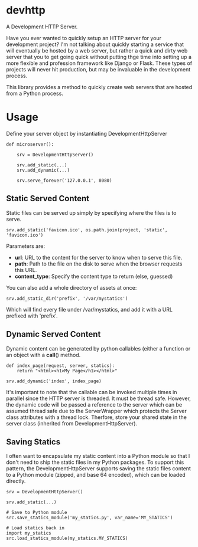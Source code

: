 devhttp
=======

A Development HTTP Server.

Have you ever wanted to quickly setup an HTTP server for your development
project?  I'm not talking about quickly starting a service that will
eventually be hosted by a web server, but rather a quick and dirty web
server that you to get going quick without putting thge time into
setting up a more flexible and profession framework like Django or Flask.
These types of projects will never hit production, but may be invaluable
in the development process.

This library provides a method to quickly create web servers that are
hosted from a Python process.


Usage
=====

Define your server object by instantiating DevelopmentHttpServer

    def microserver():

        srv = DevelopmentHttpServer()

        srv.add_static(...)
        srv.add_dynamic(...)

        srv.serve_forever('127.0.0.1', 8080)

Static Served Content
---------------------

Static files can be served up simply by specifying where the files is
to serve.

    srv.add_static('favicon.ico', os.path.join(project, 'static', 'favicon.ico')

Parameters are:

 - **url**: URL to the content for the server to know when to serve this
    file.
 - **path**: Path to the file on the disk to serve when the browser
    requests this URL.
 - **content_type**: Specify the content type to return (else, guessed)

You can also add a whole directory of assets at once:

    srv.add_static_dir('prefix', '/var/mystatics')

Which will find every file under /var/mystatics, and add it with a URL
prefixed with 'prefix'.


Dynamic Served Content
----------------------

Dynamic content can be generated by python callables (either a function
or an object with a __call__() method.

    def index_page(request, server, statics):
        return "<html><h1>My Page</h1></html>"

    srv.add_dynamic('index', index_page)

It's important to note that the callable can be invoked multiple times
in parallel since the HTTP server is threaded.  It must be thread safe.
However, the dynamic code will be passed a reference to the server which
can be assumed thread safe due to the ServerWrapper which protects the
Server class attributes with a thread lock.  Therfore, store your shared
state in the server class (inherited from DevelopmentHttpServer).


Saving Statics
--------------

I often want to encapsulate my static content into a Python module so
that I don't need to ship the static files in my Python packages.  To
support this pattern, the DevelopmentHttpServer supports saving the
static files content to a Python module (zipped, and base 64 encoded),
which can be loaded directly.


    srv = DevelopmentHttpServer()

    srv.add_static(...)

    # Save to Python module
    src.save_statics_module('my_statics.py', var_name='MY_STATICS')

    # Load statics back in
    import my_statics
    src.load_statics_module(my_statics.MY_STATICS)
    